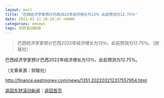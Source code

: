 ```yaml
---
layout: post
title: "巴西经济学家预计巴西2022年经济增长为13％ 此前预测为12.75％"
date: 2022-03-21 20:26:47 +0800
categories: emnews
tags: 东财滚动新闻
---
```

> 巴西经济学家预计巴西2022年经济增长为13％，此前预测为12.75％。（财联社）

<p>巴西经济学家预计巴西2022年经济增长为13%，此前预测为12.75%。</p><p class="em_media">（文章来源：财联社）</p>

<http://finance.eastmoney.com/news/1351,202203212317557954.html>

[返回东财滚动新闻](//finews.withounder.com/emnews/)｜[返回首页](//finews.withounder.com/)